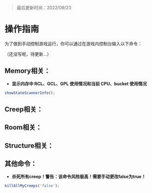 > 最后更新时间：2022/09/23

# 操作指南

为了做到手动控制游戏运行，你可以通过在游戏内控制台输入以下命令：

（还没写呢，待更新...）

## Memory相关：

- **显示内存中 RCL、GCL、GPL 使用情况和当前 CPU、bucket 使用情况**
```javascript
showStateScannerInfo();
```

## Creep相关：

## Room相关：

## Structure相关：

## 其他命令：

- **杀死所有creep！警告：该命令风险极高！需要手动更改false为true！**
```javascript
killAllMyCreeps('false');
```
